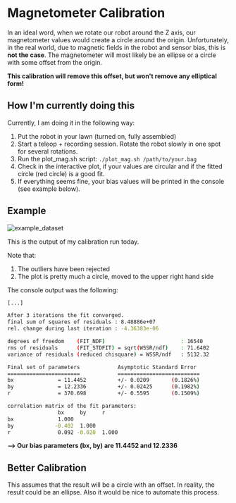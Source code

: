 # Magnetometer Calibration

In an ideal word, when we rotate our robot around the Z axis, our magnetometer values would create a circle around the origin. Unfortunately, in the real world, due to magnetic fields in the robot and sensor bias, this is **not the case**. The magnetometer will most likely be an ellipse or a circle with some offset from the origin.

**This calibration will remove this offset, but won't remove any elliptical form!**





## How I'm currently doing this

Currently, I am doing it in the following way:

1. Put the robot in your lawn (turned on, fully assembled)
2. Start a teleop + recording session. Rotate the robot slowly in one spot for several rotations.
3. Run the plot_mag.sh script: `./plot_mag.sh /path/to/your.bag`
4. Check in the interactive plot, if your values are circular and if the fitted circle (red circle) is a good fit.
5. If everything seems fine, your bias values will be printed in the console (see example below).







## Example

![example_dataset](/home/clemens/Dev/OpenMower/utils/mag_calibration/example_dataset.png)



This is the output of my calibration run today.

Note that:

1. The outliers have been rejected
2. The plot is pretty much a circle, moved to the upper right hand side



The console output was the following:

```bash
[...]

After 3 iterations the fit converged.
final sum of squares of residuals : 8.48886e+07
rel. change during last iteration : -4.36383e-06

degrees of freedom    (FIT_NDF)                        : 16540
rms of residuals      (FIT_STDFIT) = sqrt(WSSR/ndf)    : 71.6402
variance of residuals (reduced chisquare) = WSSR/ndf   : 5132.32

Final set of parameters            Asymptotic Standard Error
=======================            ==========================
bx              = 11.4452          +/- 0.0209       (0.1826%)
by              = 12.2336          +/- 0.02425      (0.1982%)
r               = 370.698          +/- 0.5595       (0.1509%)

correlation matrix of the fit parameters:
                bx     by     r      
bx              1.000 
by             -0.402  1.000 
r               0.092 -0.020  1.000 
```



**--> Our bias parameters (bx, by) are 11.4452 and 12.2336**



## Better Calibration

This assumes that the result will be a circle with an offset. In reality, the result could be an ellipse. Also it would be nice to automate this process.
